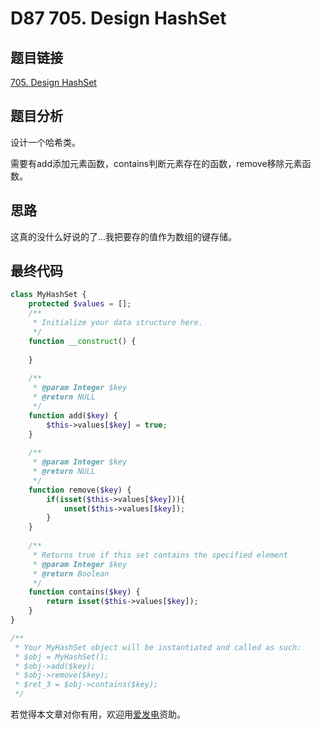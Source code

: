 # D87 705. Design HashSet

## 题目链接

[705. Design HashSet](https://leetcode.com/problems/design-hashset/)

## 题目分析

设计一个哈希类。

需要有add添加元素函数，contains判断元素存在的函数，remove移除元素函数。

## 思路

这真的没什么好说的了…我把要存的值作为数组的键存储。

## 最终代码

```php
class MyHashSet {
    protected $values = [];
    /**
     * Initialize your data structure here.
     */
    function __construct() {
        
    }
  
    /**
     * @param Integer $key
     * @return NULL
     */
    function add($key) {
        $this->values[$key] = true;
    }
  
    /**
     * @param Integer $key
     * @return NULL
     */
    function remove($key) {
        if(isset($this->values[$key])){
            unset($this->values[$key]);
        }
    }
  
    /**
     * Returns true if this set contains the specified element
     * @param Integer $key
     * @return Boolean
     */
    function contains($key) {
        return isset($this->values[$key]);
    }
}

/**
 * Your MyHashSet object will be instantiated and called as such:
 * $obj = MyHashSet();
 * $obj->add($key);
 * $obj->remove($key);
 * $ret_3 = $obj->contains($key);
 */
```

若觉得本文章对你有用，欢迎用[爱发电](https://afdian.net/@skys215)资助。

